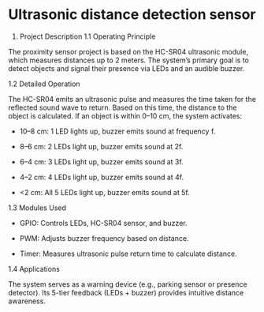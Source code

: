 # Ultrasonic distance detection sensor 
1. Project Description
1.1 Operating Principle

The proximity sensor project is based on the HC-SR04 ultrasonic module, which measures distances up to 2 meters. The system’s primary goal is to detect objects and signal their presence via LEDs and an audible buzzer.

1.2 Detailed Operation

The HC-SR04 emits an ultrasonic pulse and measures the time taken for the reflected sound wave to return. Based on this time, the distance to the object is calculated. If an object is within 0–10 cm, the system activates:

-  10–8 cm: 1 LED lights up, buzzer emits sound at frequency f.

- 8–6 cm: 2 LEDs light up, buzzer emits sound at 2f.

- 6–4 cm: 3 LEDs light up, buzzer emits sound at 3f.

- 4–2 cm: 4 LEDs light up, buzzer emits sound at 4f.

- <2 cm: All 5 LEDs light up, buzzer emits sound at 5f.

1.3 Modules Used

- GPIO: Controls LEDs, HC-SR04 sensor, and buzzer.

- PWM: Adjusts buzzer frequency based on distance.

- Timer: Measures ultrasonic pulse return time to calculate distance.

1.4 Applications

The system serves as a warning device (e.g., parking sensor or presence detector). Its 5-tier feedback (LEDs + buzzer) provides intuitive distance awareness.
